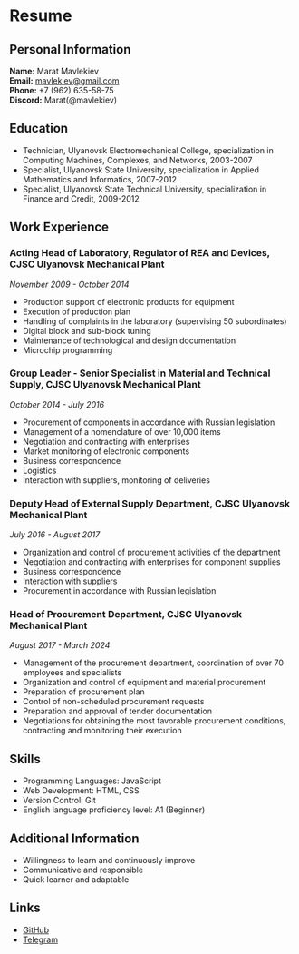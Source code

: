 # Resume

## Personal Information
**Name:** Marat Mavlekiev  
**Email:** mavlekiev@gmail.com  
**Phone:** +7 (962) 635-58-75  
**Discord:** Marat(@mavlekiev)  

## Education
- Technician, Ulyanovsk Electromechanical College, specialization in Computing Machines, Complexes, and Networks, 2003-2007
- Specialist, Ulyanovsk State University, specialization in Applied Mathematics and Informatics, 2007-2012
- Specialist, Ulyanovsk State Technical University, specialization in Finance and Credit, 2009-2012

## Work Experience
### Acting Head of Laboratory, Regulator of REA and Devices, CJSC Ulyanovsk Mechanical Plant
*November 2009 - October 2014*
- Production support of electronic products for equipment
- Execution of production plan
- Handling of complaints in the laboratory (supervising 50 subordinates)
- Digital block and sub-block tuning
- Maintenance of technological and design documentation
- Microchip programming

### Group Leader - Senior Specialist in Material and Technical Supply, CJSC Ulyanovsk Mechanical Plant
*October 2014 - July 2016*
- Procurement of components in accordance with Russian legislation
- Management of a nomenclature of over 10,000 items
- Negotiation and contracting with enterprises
- Market monitoring of electronic components
- Business correspondence
- Logistics
- Interaction with suppliers, monitoring of deliveries

### Deputy Head of External Supply Department, CJSC Ulyanovsk Mechanical Plant
*July 2016 - August 2017*
- Organization and control of procurement activities of the department
- Negotiation and contracting with enterprises for component supplies
- Business correspondence
- Interaction with suppliers
- Procurement in accordance with Russian legislation

### Head of Procurement Department, CJSC Ulyanovsk Mechanical Plant
*August 2017 - March 2024*
- Management of the procurement department, coordination of over 70 employees and specialists
- Organization and control of equipment and material procurement
- Preparation of procurement plan
- Control of non-scheduled procurement requests
- Preparation and approval of tender documentation
- Negotiations for obtaining the most favorable procurement conditions, contracting and monitoring their execution

## Skills
- Programming Languages: JavaScript
- Web Development: HTML, CSS
- Version Control: Git
- English language proficiency level: A1 (Beginner)

## Additional Information
- Willingness to learn and continuously improve
- Communicative and responsible
- Quick learner and adaptable

## Links
- [GitHub](https://github.com/mavlekiev)
- [Telegram](https://t.me/mavlekiev) 



